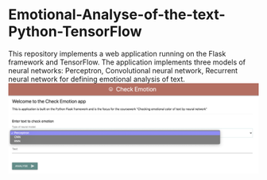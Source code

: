 # Emotional-Analyse-of-the-text-Python-TensorFlow
This repository implements a web application running on the Flask framework and TensorFlow.
The application implements three models of neural networks: Perceptron, Convolutional neural network, Recurrent neural network for defining emotional analysis of text.
![alt text](preview.png "UI")
